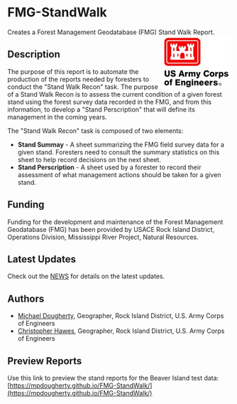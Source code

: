 # FMG-StandWalk 
Creates a Forest Management Geodatabase (FMG) Stand Walk Report. <img src="docs/images/HDQLO-03_h120.jpg" align="right" />

## Description
The purpose of this report is to automate the production of the reports needed by foresters to conduct the "Stand Walk Recon" task. The purpose of a Stand Walk Recon is to assess the current condition of a given forest stand using the forest survey data recorded in the FMG, and from this information, to develop a "Stand Perscription" that will define its management in the coming years. 

The "Stand Walk Recon" task is composed of two elements:
* **Stand Summay** - A sheet summarizing the FMG field survey data for a given stand. Foresters need to consult the summary statistics on this sheet to help record decisions on the next sheet. 
* **Stand Perscription** - A sheet used by a forester to record their assessment of what management actions should be taken for a given stand. 

## Funding
Funding for the development and maintenance of the Forest Management Geodatabase (FMG) has been provided by USACE Rock Island District, Operations Division, Mississippi River Project, Natural Resources. 

## Latest Updates
Check out the [NEWS](NEWS.md) for details on the latest updates. 

## Authors
* [Michael Dougherty](mailto:Michael.P.Dougherty@usace.army.mil), Geographer, Rock Island District, U.S. Army Corps of Engineers
* [Christopher Hawes](mailto:Christopher.C.Hawes@usace.army.mil), Geographer, Rock Island District, U.S. Army Corps of Engineers

## Preview Reports
Use this link to preview the stand reports for the Beaver Island test data:
[https://mpdougherty.github.io/FMG-StandWalk/](https://mpdougherty.github.io/FMG-StandWalk/)
